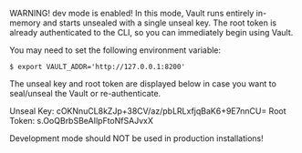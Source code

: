 WARNING! dev mode is enabled! In this mode, Vault runs entirely in-memory
and starts unsealed with a single unseal key. The root token is already
authenticated to the CLI, so you can immediately begin using Vault.

You may need to set the following environment variable:

    $ export VAULT_ADDR='http://127.0.0.1:8200'

The unseal key and root token are displayed below in case you want to
seal/unseal the Vault or re-authenticate.

Unseal Key: cOKNnuCL8kZJp+38CV/az/pbLRLxfjqBaK6+9E7nnCU=
Root Token: s.OoQBrbSBeAIlpFtoNfSAJvxX

Development mode should NOT be used in production installations!

